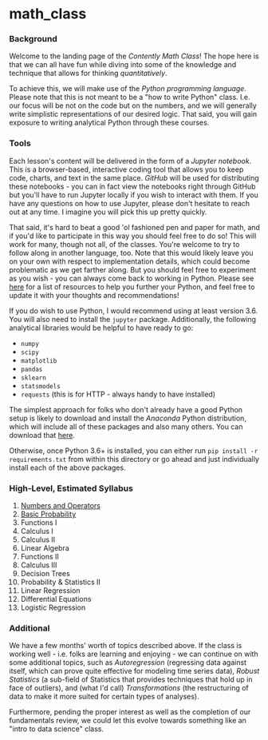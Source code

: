 # math_class

### Background

Welcome to the landing page of the _Contently Math Class_! The hope here is that we can all have fun while diving into some of the knowledge and technique that allows for thinking _quantitatively_.

To achieve this, we will make use of the _Python programming language_. Please note that this is not meant to be a "how to write Python" class. I.e. our focus will be not on the code but on the numbers, and we will generally write simplistic representations of our desired logic. That said, you will gain exposure to writing analytical Python through these courses. 

### Tools

Each lesson's content will be delivered in the form of a _Jupyter notebook_. This is a browser-based, interactive coding tool that allows you to keep code, charts, and text in the same place. _GitHub_ will be used for distributing these notebooks - you can in fact view the notebooks right through GitHub but you'll have to run Jupyter locally if you wish to interact with them. If you have any questions on how to use Jupyter, please don't hesitate to reach out at any time. I imagine you will pick this up pretty quickly.

That said, it's hard to beat a good 'ol fashioned pen and paper for math, and if you'd like to participate in this way you should feel free to do so! This will work for many, though not all, of the classes. You're welcome to try to follow along in another language, too. Note that this would likely leave you on your own with respect to implementation details, which could become problematic as we get farther along. But you should feel free to experiment as you wish - you can always come back to working in Python. Please see [here](https://github.com/lermana/math_class/blob/master/python_resources.md) for a list of resources to help you further your Python, and feel free to update it with your thoughts and recommendations!

If you do wish to use Python, I would recommend using at least version 3.6. You will also need to install the `jupyter` package. Additionally, the following analytical libraries would be helpful to have ready to go:
- `numpy`
- `scipy`
- `matplotlib`
- `pandas`
- `sklearn`
- `statsmodels`
- `requests` (this is for HTTP - always handy to have installed)

The simplest approach for folks who don't already have a good Python setup is likely to download and install the _Anaconda_ Python distribution, which will include all of these packages and also many others. You can download that [here](https://www.google.com/url?q=https%3A%2F%2Frepo.continuum.io%2Farchive%2FAnaconda3-2018.12-MacOSX-x86_64.pkg&sa=D&ust=1547655216810000&usg=AFQjCNE5LRmMSVTwl_SzMrp3iGGaA-Maaw). 

Otherwise, once Python 3.6+ is installed, you can either run `pip install -r requirements.txt` from within this directory or go ahead and just individually install each of the above packages.

### High-Level, Estimated Syllabus

1. [Numbers and Operators](https://github.com/contently/math_class/blob/master/numbers_and_operators.ipynb)
2. [Basic Probability](https://github.com/contently/math_class/blob/master/basic_probability.ipynb)
3. Functions I
4. Calculus I
5. Calculus II
6. Linear Algebra
7. Functions II
8. Calculus III
9. Decision Trees
10. Probability & Statistics II
11. Linear Regression
12. Differential Equations
13. Logistic Regression

### Additional

We have a few months' worth of topics described above. If the class is working well - i.e. folks are learning and enjoying - we can continue on with some additional topics, such as _Autoregression_ (regressing data against itself, which can prove quite effective for modeling time series data), _Robust Statistics_ (a sub-field of Statistics that provides techniques that hold up in face of outliers), and (what I'd call) _Transformations_ (the restructuring of data to make it more suited for certain types of analyses).

Furthermore, pending the proper interest as well as the completion of our fundamentals review, we could let this evolve towards something like an "intro to data science" class.
